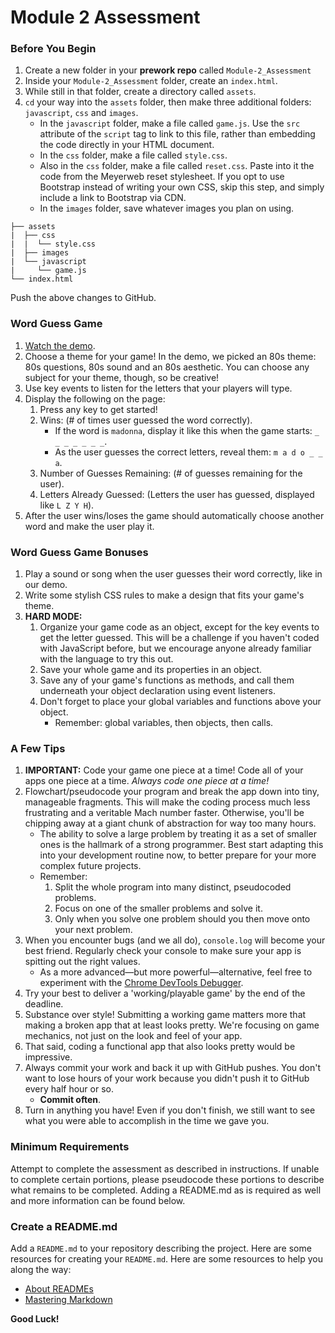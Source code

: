 # Module 2 Assessment

### Before You Begin

1. Create a new folder in your **prework repo** called `Module-2_Assessment`
2. Inside your `Module-2_Assessment` folder, create an `index.html`.
3. While still in that folder, create a directory called `assets`.
4. `cd` your way into the `assets` folder, then make three additional folders: `javascript`, `css` and `images`.
   * In the `javascript` folder, make a file called `game.js`. Use the `src` attribute of the `script` tag to link to this file, rather than embedding the code directly in your HTML document.
   * In the `css` folder, make a file called `style.css`.
   * Also in the `css` folder, make a file called `reset.css`. Paste into it the code from the Meyerweb reset stylesheet. If you opt to use Bootstrap instead of writing your own CSS, skip this step, and simply include a link to Bootstrap via CDN.
   * In the `images` folder, save whatever images you plan on using. 

```text
├── assets
|  ├── css
|  |  └── style.css
|  ├── images
|  └── javascript
|     └── game.js
└── index.html
```

Push the above changes to GitHub.

### Word Guess Game

1. [Watch the demo](https://youtu.be/W-IJcC4tYFI).
2. Choose a theme for your game! In the demo, we picked an 80s theme: 80s questions, 80s sound and an 80s aesthetic. You can choose any subject for your theme, though, so be creative!
3. Use key events to listen for the letters that your players will type.
4. Display the following on the page:
   1. Press any key to get started!
   2. Wins: \(\# of times user guessed the word correctly\).
      * If the word is `madonna`, display it like this when the game starts: `_ _ _ _ _ _ _`.
      * As the user guesses the correct letters, reveal them: `m a d o _ _ a`.
   3. Number of Guesses Remaining: \(\# of guesses remaining for the user\).
   4. Letters Already Guessed: \(Letters the user has guessed, displayed like `L Z Y H`\).
5. After the user wins/loses the game should automatically choose another word and make the user play it.

### **Word Guess Game Bonuses**

1. Play a sound or song when the user guesses their word correctly, like in our demo.
2. Write some stylish CSS rules to make a design that fits your game's theme.
3. **HARD MODE:** 
   1. Organize your game code as an object, except for the key events to get the letter guessed. This will be a challenge if you haven't coded with JavaScript before, but we encourage anyone already familiar with the language to try this out.
   2. Save your whole game and its properties in an object.
   3. Save any of your game's functions as methods, and call them underneath your object declaration using event listeners.
   4. Don't forget to place your global variables and functions above your object.
      * Remember: global variables, then objects, then calls.

### **A Few Tips**

1. **IMPORTANT:** Code your game one piece at a time! Code all of your apps one piece at a time. _Always code one piece at a time!_
2. Flowchart/pseudocode your program and break the app down into tiny, manageable fragments. This will make the coding process much less frustrating and a veritable Mach number faster. Otherwise, you'll be chipping away at a giant chunk of abstraction for way too many hours.
   * The ability to solve a large problem by treating it as a set of smaller ones is the hallmark of a strong programmer. Best start adapting this into your development routine now, to better prepare for your more complex future projects.
   * Remember:
     1. Split the whole program into many distinct, pseudocoded problems.
     2. Focus on one of the smaller problems and solve it.
     3. Only when you solve one problem should you then move onto your next problem.
3. When you encounter bugs \(and we all do\), `console.log` will become your best friend. Regularly check your console to make sure your app is spitting out the right values.
   * As a more advanced—but more powerful—alternative, feel free to experiment with the [Chrome DevTools Debugger](https://developers.google.com/web/tools/chrome-devtools/).
4. Try your best to deliver a 'working/playable game' by the end of the deadline.
5. Substance over style! Submitting a working game matters more that making a broken app that at least looks pretty. We're focusing on game mechanics, not just on the look and feel of your app.
6. That said, coding a functional app that also looks pretty would be impressive.
7. Always commit your work and back it up with GitHub pushes. You don't want to lose hours of your work because you didn't push it to GitHub every half hour or so.
   * **Commit often**.
8. Turn in anything you have! Even if you don't finish, we still want to see what you were able to accomplish in the time we gave you.

### Minimum Requirements

Attempt to complete the assessment as described in instructions. If unable to complete certain portions, please pseudocode these portions to describe what remains to be completed. Adding a README.md as is required as well and more information can be found below.

### Create a README.md

Add a `README.md` to your repository describing the project. Here are some resources for creating your `README.md`. Here are some resources to help you along the way:

* [About READMEs](https://help.github.com/articles/about-readmes/)
* [Mastering Markdown](https://guides.github.com/features/mastering-markdown/)

**Good Luck!**

